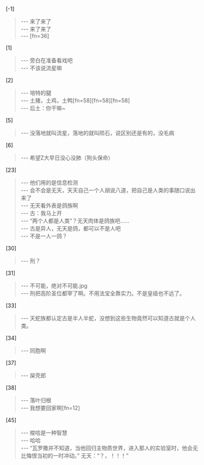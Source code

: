 
[-1] 
>--- 来了来了<br>
>--- 来了来了<br>
>--- [fn=36]<br>

[1] 
>--- 旁白在准备看戏吧<br>
>--- 不该说流星嘛<br>

[2] 
>--- 培特的腿<br>
>--- 土猪，土鸡，土鸭[fn=58][fn=58][fn=58]<br>
>--- 后土：你干嘛~<br>

[5] 
>--- 没落地就叫流星，落地的就叫陨石，说区别还是有的，没毛病<br>

[6] 
>--- 希望Z大早日没心没肺（狗头保命）<br>

[23] 
>--- 他们用的是信息检测<br>
>--- 会不会是无天，天天自己一个人胡说八道，把自己是人类的事随口说出来了<br>
>--- 无天看外表是鸽族啊<br>
>--- 古：我马上开<br>
>--- “两个人都是人类”？无天肉体是鸽族吧……<br>
>--- 古是异人，无天是鸽，都可以不是人吧<br>
>--- 不是一人一鸽？<br>

[30] 
>--- 刑？<br>

[31] 
>--- 不可能，绝对不可能.jpg<br>
>--- 刑把高阶圣位都宰了啊。不用法宝全靠实力。不是皇级也不远了。<br>

[33] 
>--- 天蛇族都认定古是半人半蛇，没想到这些生物竟然可以知道古就是个人类。<br>

[34] 
>--- 同胞啊<br>

[37] 
>--- 屎壳郎<br>

[38] 
>--- 落叶归根<br>
>--- 我想要回家啊[fn=12]<br>

[45] 
>--- 梭哈是一种智慧<br>
>--- 哈哈<br>
>--- “瓦罗撒并不知道，当他回归主物质世界，进入那人的实验室时，他会无比悔恨当初的一时冲动。”
无天：“？，！！！”<br>
